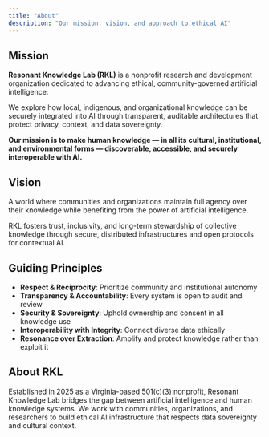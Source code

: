 ```yaml
---
title: "About"
description: "Our mission, vision, and approach to ethical AI"
---
```


## Mission

**Resonant Knowledge Lab (RKL)** is a nonprofit research and development organization dedicated to advancing ethical, community-governed artificial intelligence.

We explore how local, indigenous, and organizational knowledge can be securely integrated into AI through transparent, auditable architectures that protect privacy, context, and data sovereignty.

**Our mission is to make human knowledge — in all its cultural, institutional, and environmental forms — discoverable, accessible, and securely interoperable with AI.**

## Vision

A world where communities and organizations maintain full agency over their knowledge while benefiting from the power of artificial intelligence.

RKL fosters trust, inclusivity, and long-term stewardship of collective knowledge through secure, distributed infrastructures and open protocols for contextual AI.

## Guiding Principles

- **Respect & Reciprocity**: Prioritize community and institutional autonomy
- **Transparency & Accountability**: Every system is open to audit and review
- **Security & Sovereignty**: Uphold ownership and consent in all knowledge use
- **Interoperability with Integrity**: Connect diverse data ethically
- **Resonance over Extraction**: Amplify and protect knowledge rather than exploit it

## About RKL

Established in 2025 as a Virginia-based 501(c)(3) nonprofit, Resonant Knowledge Lab bridges the gap between artificial intelligence and human knowledge systems. We work with communities, organizations, and researchers to build ethical AI infrastructure that respects data sovereignty and cultural context.

